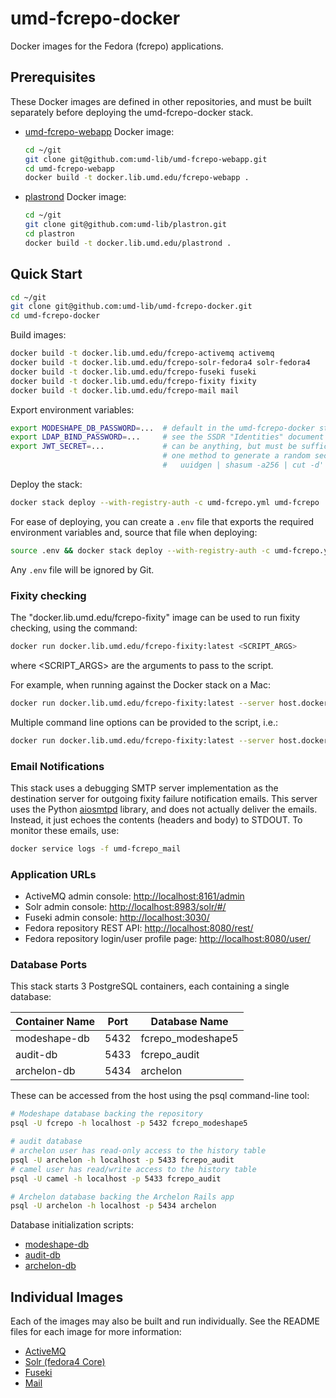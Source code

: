 # umd-fcrepo-docker

Docker images for the Fedora (fcrepo) applications.

## Prerequisites

These Docker images are defined in other repositories, and must be built
separately before deploying the umd-fcrepo-docker stack.

* [umd-fcrepo-webapp] Docker image:
  ```bash
  cd ~/git
  git clone git@github.com:umd-lib/umd-fcrepo-webapp.git
  cd umd-fcrepo-webapp
  docker build -t docker.lib.umd.edu/fcrepo-webapp .
  ```
* [plastrond] Docker image:
  ```bash
  cd ~/git
  git clone git@github.com:umd-lib/plastron.git
  cd plastron
  docker build -t docker.lib.umd.edu/plastrond .
  ```

## Quick Start

```bash
cd ~/git
git clone git@github.com:umd-lib/umd-fcrepo-docker.git
cd umd-fcrepo-docker
```

Build images:

```bash
docker build -t docker.lib.umd.edu/fcrepo-activemq activemq
docker build -t docker.lib.umd.edu/fcrepo-solr-fedora4 solr-fedora4
docker build -t docker.lib.umd.edu/fcrepo-fuseki fuseki
docker build -t docker.lib.umd.edu/fcrepo-fixity fixity
docker build -t docker.lib.umd.edu/fcrepo-mail mail
```

Export environment variables:

```bash
export MODESHAPE_DB_PASSWORD=...  # default in the umd-fcrepo-docker stack is "fcrepo"
export LDAP_BIND_PASSWORD=...     # see the SSDR "Identities" document for this
export JWT_SECRET=...             # can be anything, but must be sufficiently long
                                  # one method to generate a random secret is:
                                  #   uuidgen | shasum -a256 | cut -d' ' -f1
```

Deploy the stack:

```bash
docker stack deploy --with-registry-auth -c umd-fcrepo.yml umd-fcrepo
```

For ease of deploying, you can create a `.env` file that exports the required
environment variables and, source that file when deploying:

```bash
source .env && docker stack deploy --with-registry-auth -c umd-fcrepo.yml umd-fcrepo
```

Any `.env` file will be ignored by Git.

### Fixity checking

The "docker.lib.umd.edu/fcrepo-fixity" image can be used to run fixity checking,
using the command:

```bash
docker run docker.lib.umd.edu/fcrepo-fixity:latest <SCRIPT_ARGS>
```

where <SCRIPT_ARGS> are the arguments to pass to the script.

For example, when running against the Docker stack on a Mac:

```bash
docker run docker.lib.umd.edu/fcrepo-fixity:latest --server host.docker.internal:61613
```

Multiple command line options can be provided to the script, i.e.:

```bash
docker run docker.lib.umd.edu/fcrepo-fixity:latest --server host.docker.internal:61613 --age P6M
```

### Email Notifications

This stack uses a debugging SMTP server implementation as the destination server
for outgoing fixity failure notification emails. This server uses the Python [aiosmtpd]
library, and does not actually deliver the emails. Instead, it just echoes the contents
(headers and body) to STDOUT. To monitor these emails, use:

```bash
docker service logs -f umd-fcrepo_mail
```

### Application URLs

* ActiveMQ admin console: <http://localhost:8161/admin>
* Solr admin console: <http://localhost:8983/solr/#/>
* Fuseki admin console: <http://localhost:3030/>
* Fedora repository REST API: <http://localhost:8080/rest/>
* Fedora repository login/user profile page: <http://localhost:8080/user/>

### Database Ports

This stack starts 3 PostgreSQL containers, each containing a single database:

| Container Name | Port | Database Name     |
|----------------|------|-------------------|
| modeshape-db   | 5432 | fcrepo_modeshape5 |
| audit-db       | 5433 | fcrepo_audit      |
| archelon-db    | 5434 | archelon          |

These can be accessed from the host using the psql command-line tool:

```bash
# Modeshape database backing the repository
psql -U fcrepo -h localhost -p 5432 fcrepo_modeshape5

# audit database
# archelon user has read-only access to the history table
psql -U archelon -h localhost -p 5433 fcrepo_audit
# camel user has read/write access to the history table
psql -U camel -h localhost -p 5433 fcrepo_audit

# Archelon database backing the Archelon Rails app
psql -U archelon -h localhost -p 5434 archelon
```

Database initialization scripts:

* [modeshape-db](postgres-modeshape/init-modeshape-db.sh)
* [audit-db](postgres-audit/init-audit-db.sh)
* [archelon-db](postgres-archelon/init-archelon-db.sh)

## Individual Images

Each of the images may also be built and run individually. See the README
files for each image for more information:

* [ActiveMQ](activemq/README.md)
* [Solr (fedora4 Core)](solr-fedora4/README.md)
* [Fuseki](fuseki/README.md)
* [Mail](mail/README.md)

[umd-fcrepo-webapp]: https://github.com/umd-lib/umd-fcrepo-webapp
[plastrond]: https://github.com/umd-lib/plastron
[aiosmtpd]: https://aiosmtpd.readthedocs.io/en/latest/README.html